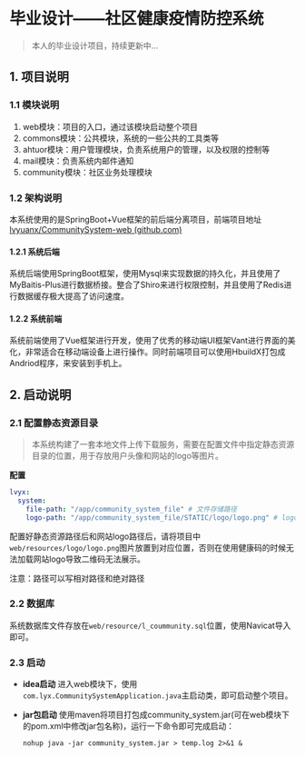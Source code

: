 # 毕业设计——社区健康疫情防控系统
> 本人的毕业设计项目，持续更新中...

## 1. 项目说明

### 1.1 模块说明

1. web模块：项目的入口，通过该模块启动整个项目
2. commons模块：公共模块，系统的一些公共的工具类等
3. ahtuor模块：用户管理模块，负责系统用户的管理，以及权限的控制等
4. mail模块：负责系统内邮件通知
5. community模块：社区业务处理模块


### 1.2 架构说明

本系统使用的是SpringBoot+Vue框架的前后端分离项目，前端项目地址[lvyuanx/CommunitySystem-web (github.com)](https://github.com/lvyuanx/CommunitySystem-web)

#### 1.2.1 系统后端

系统后端使用SpringBoot框架，使用Mysql来实现数据的持久化，并且使用了MyBaitis-Plus进行数据桥接。整合了Shiro来进行权限控制，并且使用了Redis进行数据缓存极大提高了访问速度。

#### 1.2.2 系统前端

系统前端使用了Vue框架进行开发，使用了优秀的移动端UI框架Vant进行界面的美化，非常适合在移动端设备上进行操作。同时前端项目可以使用HbuildX打包成Andriod程序，来安装到手机上。




## 2. 启动说明

### 2.1 配置静态资源目录

> 本系统构建了一套本地文件上传下载服务，需要在配置文件中指定静态资源目录的位置，用于存放用户头像和网站的logo等图片。

**配置**

```yaml
lvyx:
  system:
    file-path: "/app/community_system_file" # 文件存储路径
    logo-path: "/app/community_system_file/STATIC/logo/logo.png" # logo存储路径
```

配置好静态资源路径后和网站logo路径后，请将项目中`web/resources/logo/logo.png`图片放置到对应位置，否则在使用健康码的时候无法加载网站logo导致二维码无法展示。

注意：路径可以写相对路径和绝对路径



### 2.2 数据库

系统数据库文件存放在`web/resource/l_coummunity.sql`位置，使用Navicat导入即可。

### 2.3 启动
* **idea启动**
  进入web模块下，使用`com.lyx.CommunitySystemApplication.java`主启动类，即可启动整个项目。

* **jar包启动**
  使用maven将项目打包成community_system.jar(可在web模块下的pom.xml中修改jar包名称)，运行一下命令即可完成启动：

  ```shell
  nohup java -jar community_system.jar > temp.log 2>&1 &
  ```

  